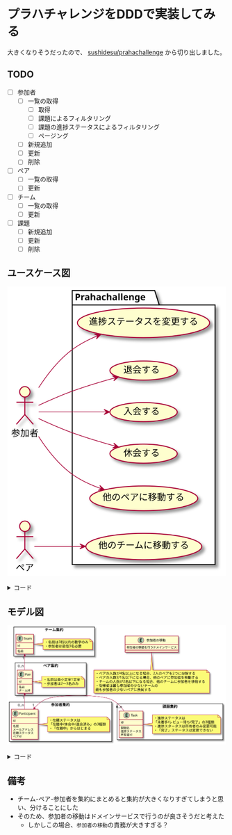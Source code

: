 # プラハチャレンジをDDDで実装してみる

大きくなりそうだったので、 [sushidesu/prahachallenge](https://github.com/sushidesu/prahachallenge) から切り出しました。

## TODO

- [ ] 参加者
  - [ ] 一覧の取得
    - [ ] 取得
    - [ ] 課題によるフィルタリング
    - [ ] 課題の進捗ステータスによるフィルタリング
    - [ ] ページング
  - [ ] 新規追加
  - [ ] 更新
  - [ ] 削除
- [ ] ペア
  - [ ] 一覧の取得
  - [ ] 更新
- [ ] チーム
  - [ ] 一覧の取得
  - [ ] 更新
- [ ] 課題
  - [ ] 新規追加
  - [ ] 更新
  - [ ] 削除

## ユースケース図

![usecase](docs/usecase.svg)

<details><summary>コード</summary>

```plantuml
left to right direction

actor 参加者 as participant

actor ペア as pair

' actor チーム as team

package Prahachallenge {
  usecase "進捗ステータスを変更する" as change_task_status
  usecase "退会する" as leave
  usecase "入会する" as enter
  usecase "休会する" as recess
  usecase "他のペアに移動する" as move_pair

  usecase "他のチームに移動する" as move_team
}

participant --> change_task_status
participant --> leave
participant --> enter
participant --> recess
participant --> move_pair

pair --> move_team
```
</details>

## モデル図

![model](docs/model.svg)

<details><summary>コード</summary>

```plantuml

entity 参加者の移動 {
  参加者の移動を行うドメインサービス
}
note bottom
・ペアの人数が4名以上になる場合、2人のペアを2つに分解する
・ペアの人数が1名以下になる場合、他のペアに参加者を移動する
・チームの人数が2名以下になる場合、他のチームに参加者を移動する
・復帰者は最も参加者の少ないチームの
最も参加者の少ないペアに所属する
end note

rectangle チーム集約 {
  entity Team {
    id
    ---
    名前
  }
  note right of Team
  ・名前は3桁以内の数字のみ
  ・参加者は最低3名必要
  end note
}

rectangle ペア集約 {
  entity Pair {
    id
    ---
    名前
    チームid
  }
  note right of Pair
  ・名前は英小文字1文字
  ・参加者は2〜3名のみ
  end note
}

rectangle 参加者集約 {
  entity Participant {
    id
    ---
    名前
    メールアドレス
    在籍ステータス
    ペアid
  }
  note right of Participant
  ・在籍ステータスは
  「在籍中/休会中/退会済み」の3種類
  ・「在籍中」からはじまる
  end note
}

rectangle 課題集約 {
  entity Task {
    id
    ---
    課題名
    進捗ステータス
    所有者id
  }
  note right of Task
  ・進捗ステータスは
  「未着手/レビュー待ち/完了」の3種類
  ・進捗スタータスは所有者のみ変更可能
  ・「完了」ステータスは変更できない
  end note
}

Team "1" <-- "0..n" Pair
Pair "1" <-- "0..n" Participant
Participant "1" <- "0..n" Task
```
</details>

## 備考

- チーム-ペア-参加者を集約にまとめると集約が大きくなりすぎてしまうと思い、分けることにした
- そのため、参加者の移動はドメインサービスで行うのが良さそうだと考えた
  - しかしこの場合、`参加者の移動`の責務が大きすぎる？
